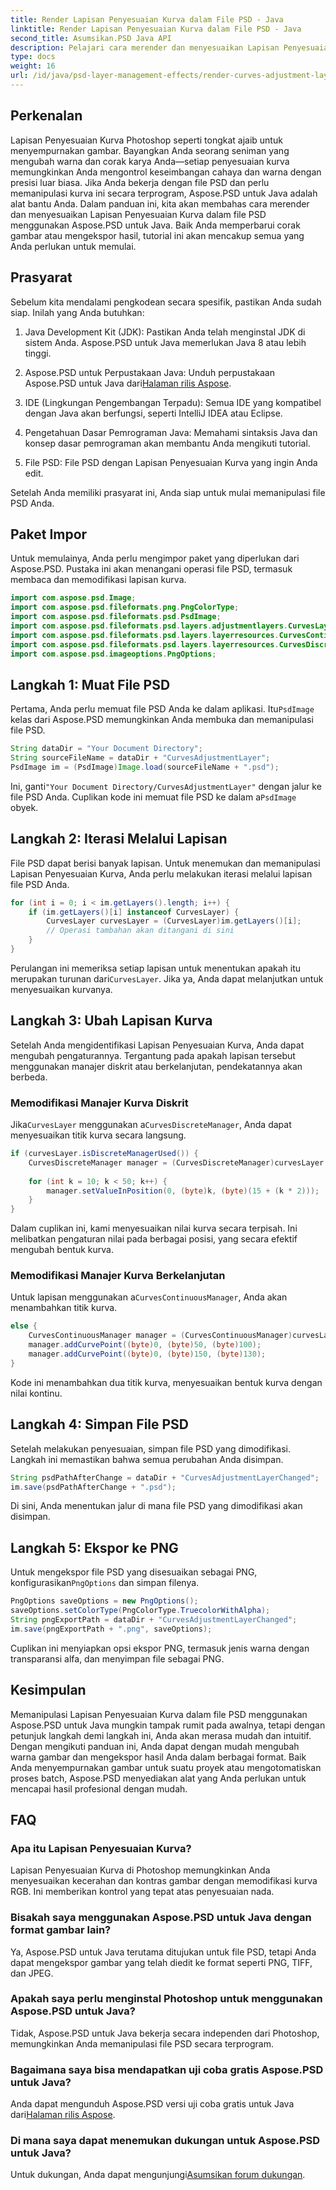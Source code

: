 ```yaml
---
title: Render Lapisan Penyesuaian Kurva dalam File PSD - Java
linktitle: Render Lapisan Penyesuaian Kurva dalam File PSD - Java
second_title: Asumsikan.PSD Java API
description: Pelajari cara merender dan menyesuaikan Lapisan Penyesuaian Kurva dalam file PSD menggunakan Aspose.PSD untuk Java dengan panduan langkah demi langkah yang mendetail ini.
type: docs
weight: 16
url: /id/java/psd-layer-management-effects/render-curves-adjustment-layer-psd/
---
```

## Perkenalan

Lapisan Penyesuaian Kurva Photoshop seperti tongkat ajaib untuk menyempurnakan gambar. Bayangkan Anda seorang seniman yang mengubah warna dan corak karya Anda—setiap penyesuaian kurva memungkinkan Anda mengontrol keseimbangan cahaya dan warna dengan presisi luar biasa. Jika Anda bekerja dengan file PSD dan perlu memanipulasi kurva ini secara terprogram, Aspose.PSD untuk Java adalah alat bantu Anda. Dalam panduan ini, kita akan membahas cara merender dan menyesuaikan Lapisan Penyesuaian Kurva dalam file PSD menggunakan Aspose.PSD untuk Java. Baik Anda memperbarui corak gambar atau mengekspor hasil, tutorial ini akan mencakup semua yang Anda perlukan untuk memulai.

## Prasyarat

Sebelum kita mendalami pengkodean secara spesifik, pastikan Anda sudah siap. Inilah yang Anda butuhkan:

1. Java Development Kit (JDK): Pastikan Anda telah menginstal JDK di sistem Anda. Aspose.PSD untuk Java memerlukan Java 8 atau lebih tinggi.
   
2.  Aspose.PSD untuk Perpustakaan Java: Unduh perpustakaan Aspose.PSD untuk Java dari[Halaman rilis Aspose](https://releases.aspose.com/psd/java/). 

3. IDE (Lingkungan Pengembangan Terpadu): Semua IDE yang kompatibel dengan Java akan berfungsi, seperti IntelliJ IDEA atau Eclipse.

4. Pengetahuan Dasar Pemrograman Java: Memahami sintaksis Java dan konsep dasar pemrograman akan membantu Anda mengikuti tutorial.

5. File PSD: File PSD dengan Lapisan Penyesuaian Kurva yang ingin Anda edit. 

Setelah Anda memiliki prasyarat ini, Anda siap untuk mulai memanipulasi file PSD Anda.

## Paket Impor

Untuk memulainya, Anda perlu mengimpor paket yang diperlukan dari Aspose.PSD. Pustaka ini akan menangani operasi file PSD, termasuk membaca dan memodifikasi lapisan kurva.

```java
import com.aspose.psd.Image;
import com.aspose.psd.fileformats.png.PngColorType;
import com.aspose.psd.fileformats.psd.PsdImage;
import com.aspose.psd.fileformats.psd.layers.adjustmentlayers.CurvesLayer;
import com.aspose.psd.fileformats.psd.layers.layerresources.CurvesContinuousManager;
import com.aspose.psd.fileformats.psd.layers.layerresources.CurvesDiscreteManager;
import com.aspose.psd.imageoptions.PngOptions;
```

## Langkah 1: Muat File PSD

 Pertama, Anda perlu memuat file PSD Anda ke dalam aplikasi. Itu`PsdImage` kelas dari Aspose.PSD memungkinkan Anda membuka dan memanipulasi file PSD.

```java
String dataDir = "Your Document Directory";
String sourceFileName = dataDir + "CurvesAdjustmentLayer";
PsdImage im = (PsdImage)Image.load(sourceFileName + ".psd");
```

 Ini, ganti`"Your Document Directory/CurvesAdjustmentLayer"` dengan jalur ke file PSD Anda. Cuplikan kode ini memuat file PSD ke dalam a`PsdImage` obyek.

## Langkah 2: Iterasi Melalui Lapisan

File PSD dapat berisi banyak lapisan. Untuk menemukan dan memanipulasi Lapisan Penyesuaian Kurva, Anda perlu melakukan iterasi melalui lapisan file PSD Anda.

```java
for (int i = 0; i < im.getLayers().length; i++) {
    if (im.getLayers()[i] instanceof CurvesLayer) {
        CurvesLayer curvesLayer = (CurvesLayer)im.getLayers()[i];
        // Operasi tambahan akan ditangani di sini
    }
}
```

Perulangan ini memeriksa setiap lapisan untuk menentukan apakah itu merupakan turunan dari`CurvesLayer`. Jika ya, Anda dapat melanjutkan untuk menyesuaikan kurvanya.

## Langkah 3: Ubah Lapisan Kurva

Setelah Anda mengidentifikasi Lapisan Penyesuaian Kurva, Anda dapat mengubah pengaturannya. Tergantung pada apakah lapisan tersebut menggunakan manajer diskrit atau berkelanjutan, pendekatannya akan berbeda.

### Memodifikasi Manajer Kurva Diskrit

 Jika`CurvesLayer` menggunakan a`CurvesDiscreteManager`, Anda dapat menyesuaikan titik kurva secara langsung.

```java
if (curvesLayer.isDiscreteManagerUsed()) {
    CurvesDiscreteManager manager = (CurvesDiscreteManager)curvesLayer.getCurvesManager();
    
    for (int k = 10; k < 50; k++) {
        manager.setValueInPosition(0, (byte)k, (byte)(15 + (k * 2)));
    }
}
```

Dalam cuplikan ini, kami menyesuaikan nilai kurva secara terpisah. Ini melibatkan pengaturan nilai pada berbagai posisi, yang secara efektif mengubah bentuk kurva.

### Memodifikasi Manajer Kurva Berkelanjutan

 Untuk lapisan menggunakan a`CurvesContinuousManager`, Anda akan menambahkan titik kurva.

```java
else {
    CurvesContinuousManager manager = (CurvesContinuousManager)curvesLayer.getCurvesManager();
    manager.addCurvePoint((byte)0, (byte)50, (byte)100);
    manager.addCurvePoint((byte)0, (byte)150, (byte)130);
}
```

Kode ini menambahkan dua titik kurva, menyesuaikan bentuk kurva dengan nilai kontinu. 

## Langkah 4: Simpan File PSD

Setelah melakukan penyesuaian, simpan file PSD yang dimodifikasi. Langkah ini memastikan bahwa semua perubahan Anda disimpan.

```java
String psdPathAfterChange = dataDir + "CurvesAdjustmentLayerChanged";
im.save(psdPathAfterChange + ".psd");
```

Di sini, Anda menentukan jalur di mana file PSD yang dimodifikasi akan disimpan. 

## Langkah 5: Ekspor ke PNG

 Untuk mengekspor file PSD yang disesuaikan sebagai PNG, konfigurasikan`PngOptions` dan simpan filenya.

```java
PngOptions saveOptions = new PngOptions();
saveOptions.setColorType(PngColorType.TruecolorWithAlpha);
String pngExportPath = dataDir + "CurvesAdjustmentLayerChanged";
im.save(pngExportPath + ".png", saveOptions);
```

Cuplikan ini menyiapkan opsi ekspor PNG, termasuk jenis warna dengan transparansi alfa, dan menyimpan file sebagai PNG.

## Kesimpulan

Memanipulasi Lapisan Penyesuaian Kurva dalam file PSD menggunakan Aspose.PSD untuk Java mungkin tampak rumit pada awalnya, tetapi dengan petunjuk langkah demi langkah ini, Anda akan merasa mudah dan intuitif. Dengan mengikuti panduan ini, Anda dapat dengan mudah mengubah warna gambar dan mengekspor hasil Anda dalam berbagai format. Baik Anda menyempurnakan gambar untuk suatu proyek atau mengotomatiskan proses batch, Aspose.PSD menyediakan alat yang Anda perlukan untuk mencapai hasil profesional dengan mudah.

## FAQ

### Apa itu Lapisan Penyesuaian Kurva?
Lapisan Penyesuaian Kurva di Photoshop memungkinkan Anda menyesuaikan kecerahan dan kontras gambar dengan memodifikasi kurva RGB. Ini memberikan kontrol yang tepat atas penyesuaian nada.

### Bisakah saya menggunakan Aspose.PSD untuk Java dengan format gambar lain?
Ya, Aspose.PSD untuk Java terutama ditujukan untuk file PSD, tetapi Anda dapat mengekspor gambar yang telah diedit ke format seperti PNG, TIFF, dan JPEG.

### Apakah saya perlu menginstal Photoshop untuk menggunakan Aspose.PSD untuk Java?
Tidak, Aspose.PSD untuk Java bekerja secara independen dari Photoshop, memungkinkan Anda memanipulasi file PSD secara terprogram.

### Bagaimana saya bisa mendapatkan uji coba gratis Aspose.PSD untuk Java?
 Anda dapat mengunduh Aspose.PSD versi uji coba gratis untuk Java dari[Halaman rilis Aspose](https://releases.aspose.com/psd/java/).

### Di mana saya dapat menemukan dukungan untuk Aspose.PSD untuk Java?
 Untuk dukungan, Anda dapat mengunjungi[Asumsikan forum dukungan](https://forum.aspose.com/c/psd/34).